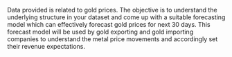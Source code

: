 Data provided is related to gold prices. The objective is to understand the underlying structure in your dataset and come up with a suitable forecasting model which can effectively forecast gold prices for next 30 days.
This forecast model will be used by gold exporting and gold importing companies to understand the metal price movements and accordingly set their revenue expectations.

